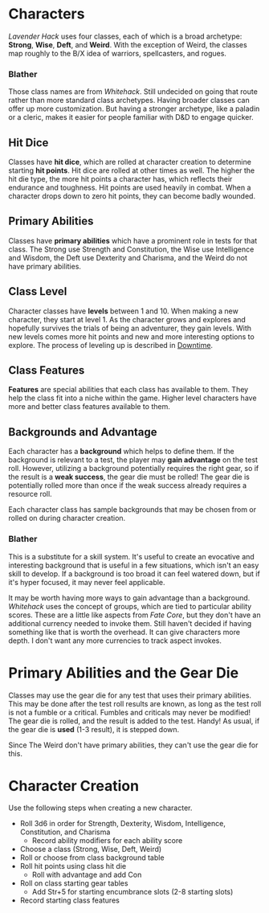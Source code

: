 # Characters

_Lavender Hack_ uses four classes, each of which is a broad archetype: **Strong**, **Wise**, **Deft**, and **Weird**. With the exception of Weird, the classes map roughly to the B/X idea of warriors, spellcasters, and rogues.

### Blather

Those class names are from _Whitehack_. Still undecided on going that route rather than more standard class archetypes. Having broader classes can offer up more customization. But having a stronger archetype, like a paladin or a cleric, makes it easier for people familiar with D&D to engage quicker.

## Hit Dice

Classes have **hit dice**, which are rolled at character creation to determine starting **hit points**. Hit dice are rolled at other times as well. The higher the hit die type, the more hit points a character has, which reflects their endurance and toughness. Hit points are used heavily in combat. When a character drops down to zero hit points, they can become badly wounded.

## Primary Abilities

Classes have **primary abilities** which have a prominent role in tests for that class. The Strong use Strength and Constitution, the Wise use Intelligence and Wisdom, the Deft use Dexterity and Charisma, and the Weird do not have primary abilities.

## Class Level

Character classes have **levels** between 1 and 10. When making a new character, they start at level 1. As the character grows and explores and hopefully survives the trials of being an adventurer, they gain levels. With new levels comes more hit points and new and more interesting options to explore. The process of leveling up is described in [Downtime](DOWNTIME.md).

## Class Features

**Features** are special abilities that each class has available to them. They help the class fit into a niche within the game. Higher level characters have more and better class features available to them.

## Backgrounds and Advantage

Each character has a **background** which helps to define them. If the background is relevant to a test, the player may **gain advantage** on the test roll. However, utilizing a background potentially requires the right gear, so if the result is a **weak success**, the gear die must be rolled! The gear die is potentially rolled more than once if the weak success already requires a resource roll. 

Each character class has sample backgrounds that may be chosen from or rolled on during character creation.

### Blather

This is a substitute for a skill system. It's useful to create an evocative and interesting background that is useful in a few situations, which isn't an easy skill to develop. If a background is too broad it can feel watered down, but if it's hyper focused, it may never feel applicable.

It may be worth having more ways to gain advantage than a background. _Whitehack_ uses the concept of groups, which are tied to particular ability scores. These are a little like aspects from _Fate Core_, but they don't have an additional currency needed to invoke them. Still haven't decided if having something like that is worth the overhead. It can give characters more depth. I don't want any more currencies to track aspect invokes.

# Primary Abilities and the Gear Die

Classes may use the gear die for any test that uses their primary abilities. This may be done after the test roll results are known, as long as the test roll is not a fumble or a critical. Fumbles and criticals may never be modified! The gear die is rolled, and the result is added to the test. Handy! As usual, if the gear die is **used** (1-3 result), it is stepped down.

Since The Weird don't have primary abilities, they can't use the gear die for this.

# Character Creation

Use the following steps when creating a new character.

* Roll 3d6 in order for Strength, Dexterity, Wisdom, Intelligence, Constitution, and Charisma
    * Record ability modifiers for each ability score
* Choose a class (Strong, Wise, Deft, Weird)
* Roll or choose from class background table
* Roll hit points using class hit die
    * Roll with advantage and add Con
* Roll on class starting gear tables
    * Add Str+5 for starting encumbrance slots (2-8 starting slots)
* Record starting class features